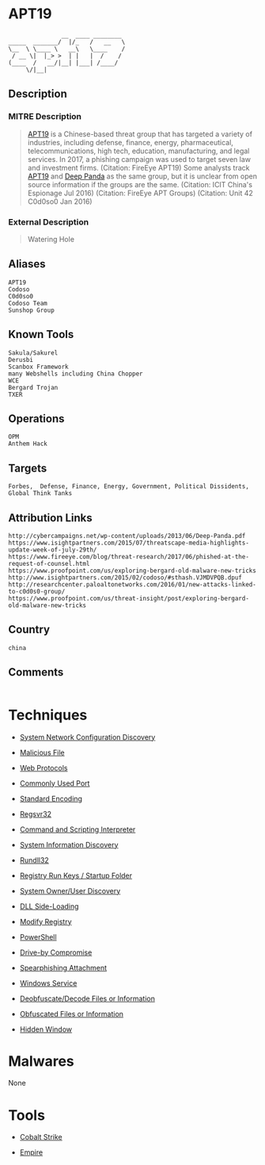 
# APT19

```
               __  ____ ________ 
_____  _______/  |/_   /   __   \
\__  \ \____ \   __\   \____    /
 / __ \|  |_> >  | |   |  /    / 
(____  /   __/|__| |___| /____/  
     \/|__|                      

```

## Description

### MITRE Description

> [APT19](https://attack.mitre.org/groups/G0073) is a Chinese-based threat group that has targeted a variety of industries, including defense, finance, energy, pharmaceutical, telecommunications, high tech, education, manufacturing, and legal services. In 2017, a phishing campaign was used to target seven law and investment firms. (Citation: FireEye APT19) Some analysts track [APT19](https://attack.mitre.org/groups/G0073) and [Deep Panda](https://attack.mitre.org/groups/G0009) as the same group, but it is unclear from open source information if the groups are the same. (Citation: ICIT China's Espionage Jul 2016) (Citation: FireEye APT Groups) (Citation: Unit 42 C0d0so0 Jan 2016)

### External Description

> Watering Hole

## Aliases

```
APT19
Codoso
C0d0so0
Codoso Team
Sunshop Group
```

## Known Tools

```
Sakula/Sakurel
Derusbi
Scanbox Framework
many Webshells including China Chopper
WCE
Bergard Trojan
TXER
```

## Operations

```
OPM
Anthem Hack
```

## Targets

```
Forbes,  Defense, Finance, Energy, Government, Political Dissidents, Global Think Tanks
```

## Attribution Links

```
http://cybercampaigns.net/wp-content/uploads/2013/06/Deep-Panda.pdf
https://www.isightpartners.com/2015/07/threatscape-media-highlights-update-week-of-july-29th/
https://www.fireeye.com/blog/threat-research/2017/06/phished-at-the-request-of-counsel.html
https://www.proofpoint.com/us/exploring-bergard-old-malware-new-tricks
http://www.isightpartners.com/2015/02/codoso/#sthash.VJMDVPQB.dpuf
http://researchcenter.paloaltonetworks.com/2016/01/new-attacks-linked-to-c0d0s0-group/
https://www.proofpoint.com/us/threat-insight/post/exploring-bergard-old-malware-new-tricks
```

## Country

```
china
```

## Comments

```

```

# Techniques


* [System Network Configuration Discovery](../techniques/System-Network-Configuration-Discovery.md)

* [Malicious File](../techniques/Malicious-File.md)
    
* [Web Protocols](../techniques/Web-Protocols.md)
    
* [Commonly Used Port](../techniques/Commonly-Used-Port.md)
    
* [Standard Encoding](../techniques/Standard-Encoding.md)
    
* [Regsvr32](../techniques/Regsvr32.md)
    
* [Command and Scripting Interpreter](../techniques/Command-and-Scripting-Interpreter.md)
    
* [System Information Discovery](../techniques/System-Information-Discovery.md)
    
* [Rundll32](../techniques/Rundll32.md)
    
* [Registry Run Keys / Startup Folder](../techniques/Registry-Run-Keys---Startup-Folder.md)
    
* [System Owner/User Discovery](../techniques/System-Owner-User-Discovery.md)
    
* [DLL Side-Loading](../techniques/DLL-Side-Loading.md)
    
* [Modify Registry](../techniques/Modify-Registry.md)
    
* [PowerShell](../techniques/PowerShell.md)
    
* [Drive-by Compromise](../techniques/Drive-by-Compromise.md)
    
* [Spearphishing Attachment](../techniques/Spearphishing-Attachment.md)
    
* [Windows Service](../techniques/Windows-Service.md)
    
* [Deobfuscate/Decode Files or Information](../techniques/Deobfuscate-Decode-Files-or-Information.md)
    
* [Obfuscated Files or Information](../techniques/Obfuscated-Files-or-Information.md)
    
* [Hidden Window](../techniques/Hidden-Window.md)
    

# Malwares

None

# Tools


* [Cobalt Strike](../tools/Cobalt-Strike.md)

* [Empire](../tools/Empire.md)
    
